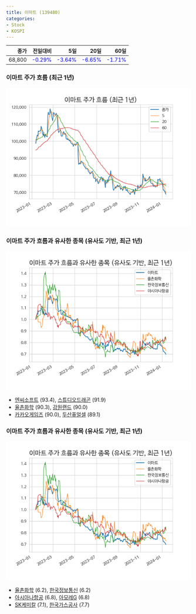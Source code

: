 ```yaml
---
title: 이마트 (139480)
categories:
- Stock
- KOSPI
---
```


|종가|전일대비|5일|20일|60일|
|---:|-------:|--:|---:|---:|
|68,800|<span style="color: blue">-0.29%</span>|<span style="color: blue">-3.64%</span>|<span style="color: blue">-6.65%</span>|<span style="color: blue">-1.71%</span>|

<!-- more -->
### 이마트 주가 흐름 (최근 1년)
![139480](/assets/images/stock/139480.png)


### 이마트 주가 흐름과 유사한 종목 (유사도 기반, 최근 1년)
![139480](/assets/images/stock/139480_sim.png)

- [엔씨소프트](/036570/) (93.4), [스튜디오드래곤](/253450/) (91.9)
- [율촌화학](/008730/) (90.3), [강원랜드](/035250/) (90.0)
- [카카오게임즈](/293490/) (90.0), [두산퓨얼셀](/336260/) (89.1)


### 이마트 주가 흐름과 유사한 종목 (유사도 기반, 최근 1년)
![139480](/assets/images/stock/139480_sim.png)

- [율촌화학](/008730/) (6.2), [한국정보통신](/025770/) (6.2)
- [아시아나항공](/020560/) (6.8), [아모레G](/002790/) (6.8)
- [SK케미칼](/285130/) (7.1), [한국가스공사](/036460/) (7.7)